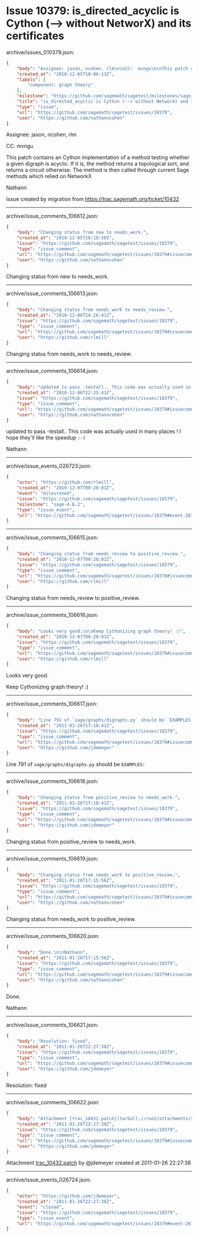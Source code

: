# Issue 10379: is_directed_acyclic is Cython (--> without NetworX) and its certificates

archive/issues_010379.json:
```json
{
    "body": "Assignee: jason, ncohen, rlm\n\nCC:  mvngu\n\nThis patch contains an Cython implementation of a method testing whether a given digraph is acyclic. If it is, the method returns a topological sort, and returns a circuit otherwise. The method is then called through current Sage methods which relied on NetworkX\n\nNathann\n\nIssue created by migration from https://trac.sagemath.org/ticket/10432\n\n",
    "created_at": "2010-12-05T18:06:13Z",
    "labels": [
        "component: graph theory"
    ],
    "milestone": "https://github.com/sagemath/sagetest/milestones/sage-4.6.2",
    "title": "is_directed_acyclic is Cython (--> without NetworX) and its certificates",
    "type": "issue",
    "url": "https://github.com/sagemath/sagetest/issues/10379",
    "user": "https://github.com/nathanncohen"
}
```
Assignee: jason, ncohen, rlm

CC:  mvngu

This patch contains an Cython implementation of a method testing whether a given digraph is acyclic. If it is, the method returns a topological sort, and returns a circuit otherwise. The method is then called through current Sage methods which relied on NetworkX

Nathann

Issue created by migration from https://trac.sagemath.org/ticket/10432





---

archive/issue_comments_106612.json:
```json
{
    "body": "Changing status from new to needs_work.",
    "created_at": "2010-12-05T18:18:50Z",
    "issue": "https://github.com/sagemath/sagetest/issues/10379",
    "type": "issue_comment",
    "url": "https://github.com/sagemath/sagetest/issues/10379#issuecomment-106612",
    "user": "https://github.com/nathanncohen"
}
```

Changing status from new to needs_work.



---

archive/issue_comments_106613.json:
```json
{
    "body": "Changing status from needs_work to needs_review.",
    "created_at": "2010-12-06T14:26:41Z",
    "issue": "https://github.com/sagemath/sagetest/issues/10379",
    "type": "issue_comment",
    "url": "https://github.com/sagemath/sagetest/issues/10379#issuecomment-106613",
    "user": "https://github.com/rlmill"
}
```

Changing status from needs_work to needs_review.



---

archive/issue_comments_106614.json:
```json
{
    "body": "updated to pass -testall.. This code was actually used in many places ! I hope they'll like the speedup `:-)`\n\nNathann",
    "created_at": "2010-12-06T22:25:41Z",
    "issue": "https://github.com/sagemath/sagetest/issues/10379",
    "type": "issue_comment",
    "url": "https://github.com/sagemath/sagetest/issues/10379#issuecomment-106614",
    "user": "https://github.com/nathanncohen"
}
```

updated to pass -testall.. This code was actually used in many places ! I hope they'll like the speedup `:-)`

Nathann



---

archive/issue_events_026723.json:
```json
{
    "actor": "https://github.com/rlmill",
    "created_at": "2010-12-07T00:20:01Z",
    "event": "milestoned",
    "issue": "https://github.com/sagemath/sagetest/issues/10379",
    "milestone": "sage-4.6.2",
    "type": "issue_event",
    "url": "https://github.com/sagemath/sagetest/issues/10379#event-26723"
}
```



---

archive/issue_comments_106615.json:
```json
{
    "body": "Changing status from needs_review to positive_review.",
    "created_at": "2010-12-07T00:20:01Z",
    "issue": "https://github.com/sagemath/sagetest/issues/10379",
    "type": "issue_comment",
    "url": "https://github.com/sagemath/sagetest/issues/10379#issuecomment-106615",
    "user": "https://github.com/rlmill"
}
```

Changing status from needs_review to positive_review.



---

archive/issue_comments_106616.json:
```json
{
    "body": "Looks very good.\n\nKeep Cythonizing graph theory! :)",
    "created_at": "2010-12-07T00:20:01Z",
    "issue": "https://github.com/sagemath/sagetest/issues/10379",
    "type": "issue_comment",
    "url": "https://github.com/sagemath/sagetest/issues/10379#issuecomment-106616",
    "user": "https://github.com/rlmill"
}
```

Looks very good.

Keep Cythonizing graph theory! :)



---

archive/issue_comments_106617.json:
```json
{
    "body": "Line 791 of `sage/graphs/digraphs.py` should be `EXAMPLES:`",
    "created_at": "2011-01-26T17:10:41Z",
    "issue": "https://github.com/sagemath/sagetest/issues/10379",
    "type": "issue_comment",
    "url": "https://github.com/sagemath/sagetest/issues/10379#issuecomment-106617",
    "user": "https://github.com/jdemeyer"
}
```

Line 791 of `sage/graphs/digraphs.py` should be `EXAMPLES:`



---

archive/issue_comments_106618.json:
```json
{
    "body": "Changing status from positive_review to needs_work.",
    "created_at": "2011-01-26T17:10:41Z",
    "issue": "https://github.com/sagemath/sagetest/issues/10379",
    "type": "issue_comment",
    "url": "https://github.com/sagemath/sagetest/issues/10379#issuecomment-106618",
    "user": "https://github.com/jdemeyer"
}
```

Changing status from positive_review to needs_work.



---

archive/issue_comments_106619.json:
```json
{
    "body": "Changing status from needs_work to positive_review.",
    "created_at": "2011-01-26T17:15:56Z",
    "issue": "https://github.com/sagemath/sagetest/issues/10379",
    "type": "issue_comment",
    "url": "https://github.com/sagemath/sagetest/issues/10379#issuecomment-106619",
    "user": "https://github.com/nathanncohen"
}
```

Changing status from needs_work to positive_review.



---

archive/issue_comments_106620.json:
```json
{
    "body": "Done.\n\nNathann",
    "created_at": "2011-01-26T17:15:56Z",
    "issue": "https://github.com/sagemath/sagetest/issues/10379",
    "type": "issue_comment",
    "url": "https://github.com/sagemath/sagetest/issues/10379#issuecomment-106620",
    "user": "https://github.com/nathanncohen"
}
```

Done.

Nathann



---

archive/issue_comments_106621.json:
```json
{
    "body": "Resolution: fixed",
    "created_at": "2011-01-26T22:27:38Z",
    "issue": "https://github.com/sagemath/sagetest/issues/10379",
    "type": "issue_comment",
    "url": "https://github.com/sagemath/sagetest/issues/10379#issuecomment-106621",
    "user": "https://github.com/jdemeyer"
}
```

Resolution: fixed



---

archive/issue_comments_106622.json:
```json
{
    "body": "Attachment [trac_10432.patch](tarball://root/attachments/some-uuid/ticket10432/trac_10432.patch) by @jdemeyer created at 2011-01-26 22:27:38",
    "created_at": "2011-01-26T22:27:38Z",
    "issue": "https://github.com/sagemath/sagetest/issues/10379",
    "type": "issue_comment",
    "url": "https://github.com/sagemath/sagetest/issues/10379#issuecomment-106622",
    "user": "https://github.com/jdemeyer"
}
```

Attachment [trac_10432.patch](tarball://root/attachments/some-uuid/ticket10432/trac_10432.patch) by @jdemeyer created at 2011-01-26 22:27:38



---

archive/issue_events_026724.json:
```json
{
    "actor": "https://github.com/jdemeyer",
    "created_at": "2011-01-26T22:27:38Z",
    "event": "closed",
    "issue": "https://github.com/sagemath/sagetest/issues/10379",
    "type": "issue_event",
    "url": "https://github.com/sagemath/sagetest/issues/10379#event-26724"
}
```
